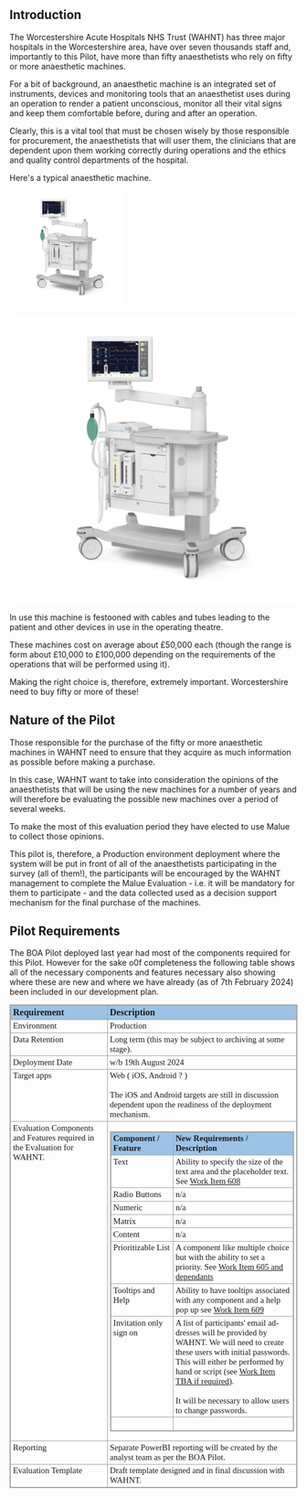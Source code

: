 ## Introduction
 
The Worcestershire Acute Hospitals NHS Trust (WAHNT) has three major hospitals in the Worcestershire area, have over seven thousands staff and, importantly to this Pilot, have more than fifty anaesthetists who rely on fifty or more anaesthetic machines.

 

For a bit of background, an anaesthetic machine is an integrated set of instruments, devices and monitoring tools that an anaesthetist uses during an operation to render a patient unconscious, monitor all their vital signs and keep them comfortable before, during and after an operation.

 

Clearly, this is a vital tool that must be chosen wisely by those responsible for procurement, the anaesthetists that will user them, the clinicians that are dependent upon them working correctly during operations and the ethics and quality control departments of the hospital.

 

Here's a typical anaesthetic machine.

<div style="width: 200px">

![image001.png](image001.png)

</div>

![image001.png](image001.png)

In use this machine is festooned with cables and tubes leading to the patient and other devices in use in the operating theatre.

These machines cost on average about £50,000 each (though the range is form about £10,000 to £100,000 depending on the requirements of the operations that will be performed using it).

Making the right choice is, therefore, extremely important. Worcestershire need to buy fifty or more of these!

## Nature of the Pilot

Those responsible for the purchase of the fifty or more anaesthetic machines in WAHNT need to ensure that they acquire as much information as possible before making a purchase.

In this case, WAHNT want to take into consideration the opinions of the anaesthetists that will be using the new machines for a number of years and will therefore be evaluating the possible new machines over a period of several weeks.

To make the most of this evaluation period they have elected to use Malue to collect those opinions.

This pilot is, therefore, a Production environment deployment where the system will be put in front of all of the anaesthetists participating in the survey (all of them!), the participants will be encouraged by the WAHNT management to complete the Malue Evaluation - i.e. it will be mandatory for them to participate - and the data collected used as a decision support mechanism for the final purchase of the machines.

## Pilot Requirements
 
The BOA Pilot deployed last year had most of the components required for this Pilot. However for the sake o0f completeness the following table shows all of the necessary components and features necessary also showing where these are new and where we have already (as of 7th February 2024) been included in our development plan.

<table border=1 cellpadding=0 cellspacing=0 valign=top style='direction:ltr;
 border-collapse:collapse;border-style:solid;border-color:#A3A3A3;border-width:
 1pt' title="" summary="">
 <tr>
  <td style='border-style:solid;border-color:#A3A3A3;border-width:1pt;
  background-color:#9CC3E5;vertical-align:top;width:2.327in;padding:2.0pt 3.0pt 2.0pt 3.0pt'>
  <p style='margin:0in;font-family:Calibri;font-size:12.0pt'><span
  style='font-weight:bold'>Requirement</span></p>
  </td>
  <td style='border-style:solid;border-color:#A3A3A3;border-width:1pt;
  background-color:#9CC3E5;vertical-align:top;width:4.5222in;padding:2.0pt 3.0pt 2.0pt 3.0pt'>
  <p style='margin:0in;font-family:Calibri;font-size:12.0pt'><span
  style='font-weight:bold'>Description</span></p>
  </td>
 </tr>
 <tr>
  <td style='border-style:solid;border-color:#A3A3A3;border-width:1pt;
  vertical-align:top;width:2.327in;padding:2.0pt 3.0pt 2.0pt 3.0pt'>
  <p style='margin:0in;font-family:Calibri;font-size:11.0pt'>Environment</p>
  </td>
  <td style='border-style:solid;border-color:#A3A3A3;border-width:1pt;
  vertical-align:top;width:4.5222in;padding:2.0pt 3.0pt 2.0pt 3.0pt'>
  <p style='margin:0in;font-family:Calibri;font-size:11.0pt'>Production</p>
  </td>
 </tr>
 <tr>
  <td style='border-style:solid;border-color:#A3A3A3;border-width:1pt;
  vertical-align:top;width:2.327in;padding:2.0pt 3.0pt 2.0pt 3.0pt'>
  <p style='margin:0in;font-family:Calibri;font-size:11.0pt'>Data Retention</p>
  </td>
  <td style='border-style:solid;border-color:#A3A3A3;border-width:1pt;
  vertical-align:top;width:4.5222in;padding:2.0pt 3.0pt 2.0pt 3.0pt'>
  <p style='margin:0in;font-family:Calibri;font-size:11.0pt'>Long term (this
  may be subject to archiving at some stage).</p>
  </td>
 </tr>
 <tr>
  <td style='border-style:solid;border-color:#A3A3A3;border-width:1pt;
  vertical-align:top;width:2.327in;padding:2.0pt 3.0pt 2.0pt 3.0pt'>
  <p style='margin:0in;font-family:Calibri;font-size:11.0pt'>Deployment Date</p>
  </td>
  <td style='border-style:solid;border-color:#A3A3A3;border-width:1pt;
  vertical-align:top;width:4.5222in;padding:2.0pt 3.0pt 2.0pt 3.0pt'>
  <p style='margin:0in;font-family:Calibri;font-size:11.0pt'>w/b 19th August
  2024</p>
  </td>
 </tr>
 <tr>
  <td style='border-style:solid;border-color:#A3A3A3;border-width:1pt;
  vertical-align:top;width:2.327in;padding:2.0pt 3.0pt 2.0pt 3.0pt'>
  <p style='margin:0in;font-family:Calibri;font-size:11.0pt'>Target apps</p>
  </td>
  <td style='border-style:solid;border-color:#A3A3A3;border-width:1pt;
  vertical-align:top;width:4.5298in;padding:2.0pt 3.0pt 2.0pt 3.0pt'>
  <p style='margin:0in;font-family:Calibri;font-size:11.0pt'>Web ( iOS, Android
  ? )</p>
  <p style='margin:0in;font-family:Calibri;font-size:11.0pt'>&nbsp;</p>
  <p style='margin:0in;font-family:Calibri;font-size:11.0pt'>The iOS and
  Android targets are still in discussion dependent upon the readiness of the
  deployment mechanism. </p>
  </td>
 </tr>
 <tr>
  <td style='border-style:solid;border-color:#A3A3A3;border-width:1pt;
  vertical-align:top;width:2.327in;padding:2.0pt 3.0pt 2.0pt 3.0pt'>
  <p style='margin:0in;font-family:Calibri;font-size:11.0pt'>Evaluation
  Components and Features required in the Evaluation for WAHNT.</p>
  </td>
  <td style='border-style:solid;border-color:#A3A3A3;border-width:1pt;
  vertical-align:top;width:4.6548in;padding:2.0pt 3.0pt 2.0pt 3.0pt'>
  <div style='direction:ltr'>
  <table border=1 cellpadding=0 cellspacing=0 valign=top style='direction:ltr;
   border-collapse:collapse;border-style:solid;border-color:#A3A3A3;border-width:
   1pt' title="" summary="">
   <tr>
    <td style='border-style:solid;border-color:#A3A3A3;border-width:1pt;
    background-color:#9CC3E5;vertical-align:top;width:1.2972in;padding:2.0pt 3.0pt 2.0pt 3.0pt'>
    <p style='margin:0in;font-family:Calibri;font-size:11.0pt'><span
    style='font-weight:bold'>Component / Feature</span></p>
    </td>
    <td style='border-style:solid;border-color:#A3A3A3;border-width:1pt;
    background-color:#9CC3E5;vertical-align:top;width:3.1743in;padding:2.0pt 3.0pt 2.0pt 3.0pt'>
    <p style='margin:0in;font-family:Calibri;font-size:11.0pt'><span
    style='font-weight:bold'>New Requirements / Description</span></p>
    </td>
   </tr>
   <tr>
    <td style='border-style:solid;border-color:#A3A3A3;border-width:1pt;
    vertical-align:top;width:1.2972in;padding:2.0pt 3.0pt 2.0pt 3.0pt'>
    <p style='margin:0in;font-family:Calibri;font-size:11.0pt'>Text</p>
    </td>
    <td style='border-style:solid;border-color:#A3A3A3;border-width:1pt;
    vertical-align:top;width:3.2034in;padding:2.0pt 3.0pt 2.0pt 3.0pt'>
    <p style='margin:0in;font-family:Calibri;font-size:11.0pt'><span
    lang=en-GB>Ability to specify the size of the text area and the placeholder
    text. See </span><a
    href="https://dev.azure.com/Malue/Malue%20Proof%20of%20Concept/_workitems/edit/608"><span
    lang=en-US>Work Item 608</span></a></p>
    </td>
   </tr>
   <tr>
    <td style='border-style:solid;border-color:#A3A3A3;border-width:1pt;
    vertical-align:top;width:1.2972in;padding:2.0pt 3.0pt 2.0pt 3.0pt'>
    <p style='margin:0in;font-family:Calibri;font-size:11.0pt'>Radio Buttons</p>
    </td>
    <td style='border-style:solid;border-color:#A3A3A3;border-width:1pt;
    vertical-align:top;width:3.1743in;padding:2.0pt 3.0pt 2.0pt 3.0pt'>
    <p style='margin:0in;font-family:Calibri;font-size:11.0pt'>n/a</p>
    </td>
   </tr>
   <tr>
    <td style='border-style:solid;border-color:#A3A3A3;border-width:1pt;
    vertical-align:top;width:1.2972in;padding:2.0pt 3.0pt 2.0pt 3.0pt'>
    <p style='margin:0in;font-family:Calibri;font-size:11.0pt'>Numeric</p>
    </td>
    <td style='border-style:solid;border-color:#A3A3A3;border-width:1pt;
    vertical-align:top;width:3.1743in;padding:2.0pt 3.0pt 2.0pt 3.0pt'>
    <p style='margin:0in;font-family:Calibri;font-size:11.0pt'>n/a</p>
    </td>
   </tr>
   <tr>
    <td style='border-style:solid;border-color:#A3A3A3;border-width:1pt;
    vertical-align:top;width:1.2972in;padding:2.0pt 3.0pt 2.0pt 3.0pt'>
    <p style='margin:0in;font-family:Calibri;font-size:11.0pt'>Matrix</p>
    </td>
    <td style='border-style:solid;border-color:#A3A3A3;border-width:1pt;
    vertical-align:top;width:3.1743in;padding:2.0pt 3.0pt 2.0pt 3.0pt'>
    <p style='margin:0in;font-family:Calibri;font-size:11.0pt'>n/a</p>
    </td>
   </tr>
   <tr>
    <td style='border-style:solid;border-color:#A3A3A3;border-width:1pt;
    vertical-align:top;width:1.2972in;padding:2.0pt 3.0pt 2.0pt 3.0pt'>
    <p style='margin:0in;font-family:Calibri;font-size:11.0pt'>Content</p>
    </td>
    <td style='border-style:solid;border-color:#A3A3A3;border-width:1pt;
    vertical-align:top;width:3.1743in;padding:2.0pt 3.0pt 2.0pt 3.0pt'>
    <p style='margin:0in;font-family:Calibri;font-size:11.0pt'>n/a</p>
    </td>
   </tr>
   <tr>
    <td style='border-style:solid;border-color:#A3A3A3;border-width:1pt;
    vertical-align:top;width:1.2972in;padding:2.0pt 3.0pt 2.0pt 3.0pt'>
    <p style='margin:0in;font-family:Calibri;font-size:11.0pt'>Prioritizable
    List</p>
    </td>
    <td style='border-style:solid;border-color:#A3A3A3;border-width:1pt;
    vertical-align:top;width:3.1743in;padding:2.0pt 3.0pt 2.0pt 3.0pt'>
    <p style='margin:0in;font-family:Calibri;font-size:11.0pt'>A component like
    multiple choice but with the ability to set a priority. See <a
    href="https://dev.azure.com/Malue/Malue%20Proof%20of%20Concept/_workitems/edit/605">Work
    Item 605 and dependants</a></p>
    </td>
   </tr>
   <tr>
    <td style='border-style:solid;border-color:#A3A3A3;border-width:1pt;
    vertical-align:top;width:1.3145in;padding:2.0pt 3.0pt 2.0pt 3.0pt'>
    <p style='margin:0in;font-family:Calibri;font-size:11.0pt'>Tooltips and
    Help</p>
    </td>
    <td style='border-style:solid;border-color:#A3A3A3;border-width:1pt;
    vertical-align:top;width:3.2263in;padding:2.0pt 3.0pt 2.0pt 3.0pt'>
    <p style='margin:0in;font-family:Calibri;font-size:11.0pt'>Ability to have
    tooltips associated with any component and a help pop up see <a
    href="https://dev.azure.com/Malue/Malue%20Proof%20of%20Concept/_workitems/edit/609">Work
    Item 609</a></p>
    </td>
   </tr>
   <tr>
    <td style='border-style:solid;border-color:#A3A3A3;border-width:1pt;
    vertical-align:top;width:1.2972in;padding:2.0pt 3.0pt 2.0pt 3.0pt'>
    <p style='margin:0in;font-family:Calibri;font-size:11.0pt'>Invitation only
    sign on</p>
    </td>
    <td style='border-style:solid;border-color:#A3A3A3;border-width:1pt;
    vertical-align:top;width:3.2305in;padding:2.0pt 3.0pt 2.0pt 3.0pt'>
    <p style='margin:0in;font-family:Calibri;font-size:11.0pt'><span
    lang=en-GB>A list of participants' email addresses will be provided by
    WAHNT. We will need to create these users with initial passwords. This will
    either be performed by hand or script (see </span><a href="http://"><span
    lang=en-US>Work Item TBA if required</span></a><span lang=en-GB>).</span></p>
    <p style='margin:0in;font-family:Calibri;font-size:11.0pt'>&nbsp;</p>
    <p style='margin:0in;font-family:Calibri;font-size:11.0pt'>It will be
    necessary to allow users to change passwords. </p>
    </td>
   </tr>
   <tr>
    <td style='border-style:solid;border-color:#A3A3A3;border-width:1pt;
    vertical-align:top;width:1.2972in;padding:2.0pt 3.0pt 2.0pt 3.0pt'>
    <p style='margin:0in;font-family:Calibri;font-size:11.0pt'>&nbsp;</p>
    </td>
    <td style='border-style:solid;border-color:#A3A3A3;border-width:1pt;
    vertical-align:top;width:3.1743in;padding:2.0pt 3.0pt 2.0pt 3.0pt'>
    <p style='margin:0in;font-family:Calibri;font-size:11.0pt' lang=en-US>&nbsp;</p>
    </td>
   </tr>
  </table>
  </div>
  </td>
 </tr>
 <tr>
  <td style='border-style:solid;border-color:#A3A3A3;border-width:1pt;
  vertical-align:top;width:2.327in;padding:2.0pt 3.0pt 2.0pt 3.0pt'>
  <p style='margin:0in;font-family:Calibri;font-size:11.0pt'>Reporting</p>
  </td>
  <td style='border-style:solid;border-color:#A3A3A3;border-width:1pt;
  vertical-align:top;width:4.5222in;padding:2.0pt 3.0pt 2.0pt 3.0pt'>
  <p style='margin:0in;font-family:Calibri;font-size:11.0pt'>Separate PowerBI
  reporting will be created by the analyst team as per the BOA Pilot.</p>
  </td>
 </tr>
 <tr>
  <td style='border-style:solid;border-color:#A3A3A3;border-width:1pt;
  vertical-align:top;width:2.327in;padding:2.0pt 3.0pt 2.0pt 3.0pt'>
  <p style='margin:0in;font-family:Calibri;font-size:11.0pt'>Evaluation
  Template</p>
  </td>
  <td style='border-style:solid;border-color:#A3A3A3;border-width:1pt;
  vertical-align:top;width:4.5222in;padding:2.0pt 3.0pt 2.0pt 3.0pt'>
  <p style='margin:0in;font-family:Calibri;font-size:11.0pt'>Draft template
  designed and in final discussion with WAHNT. </p>
  </td>
 </tr>
</table>

</div>

</div>

</div>

</div>

<div>

<p style='margin:0in'>&nbsp;</p>

<p style='text-align:left;margin:0in;font-family:Arial;font-size:9pt;
color:#969696;direction:ltr'></p>

</div>
